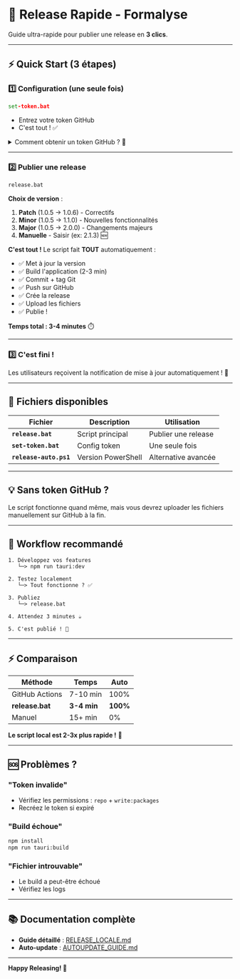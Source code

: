 # 🚀 Release Rapide - Formalyse

Guide ultra-rapide pour publier une release en **3 clics**.

---

## ⚡ Quick Start (3 étapes)

### 1️⃣ Configuration (une seule fois)

```cmd
set-token.bat
```

- Entrez votre token GitHub
- C'est tout ! ✅

<details>
<summary>Comment obtenir un token GitHub ? 🔑</summary>

1. https://github.com/settings/tokens/new
2. Permissions : `repo` + `write:packages`
3. Copiez le token (commence par `ghp_...`)

</details>

---

### 2️⃣ Publier une release

```cmd
release.bat
```

**Choix de version** :
1. **Patch** (1.0.5 → 1.0.6) - Correctifs
2. **Minor** (1.0.5 → 1.1.0) - Nouvelles fonctionnalités  
3. **Major** (1.0.5 → 2.0.0) - Changements majeurs
4. **Manuelle** - Saisir (ex: 2.1.3) 🆕

**C'est tout !** Le script fait **TOUT** automatiquement :

- ✅ Met à jour la version
- ✅ Build l'application (2-3 min)
- ✅ Commit + tag Git
- ✅ Push sur GitHub
- ✅ Crée la release
- ✅ Upload les fichiers
- ✅ Publie !

**Temps total : 3-4 minutes** ⏱️

---

### 3️⃣ C'est fini !

Les utilisateurs reçoivent la notification de mise à jour automatiquement ! 🎉

---

## 📁 Fichiers disponibles

| Fichier | Description | Utilisation |
|---------|-------------|-------------|
| **`release.bat`** | Script principal | Publier une release |
| **`set-token.bat`** | Config token | Une seule fois |
| **`release-auto.ps1`** | Version PowerShell | Alternative avancée |

---

## 💡 Sans token GitHub ?

Le script fonctionne quand même, mais vous devrez uploader les fichiers manuellement sur GitHub à la fin.

---

## 🎯 Workflow recommandé

```
1. Développez vos features
   └─> npm run tauri:dev

2. Testez localement
   └─> Tout fonctionne ? ✅

3. Publiez
   └─> release.bat

4. Attendez 3 minutes ☕

5. C'est publié ! 🎉
```

---

## ⚡ Comparaison

| Méthode | Temps | Auto |
|---------|-------|------|
| GitHub Actions | 7-10 min | 100% |
| **release.bat** | **3-4 min** | **100%** |
| Manuel | 15+ min | 0% |

**Le script local est 2-3x plus rapide !** 🚀

---

## 🆘 Problèmes ?

### "Token invalide"
- Vérifiez les permissions : `repo` + `write:packages`
- Recréez le token si expiré

### "Build échoue"
```cmd
npm install
npm run tauri:build
```

### "Fichier introuvable"
- Le build a peut-être échoué
- Vérifiez les logs

---

## 📚 Documentation complète

- **Guide détaillé** : [RELEASE_LOCALE.md](RELEASE_LOCALE.md)
- **Auto-update** : [AUTOUPDATE_GUIDE.md](AUTOUPDATE_GUIDE.md)

---

**Happy Releasing! 🎉**

